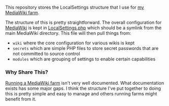 This repository stores the LocalSettings structure that I use for [my MediaWiki farm](https://wikiapiary.com/wiki/Farm:Thingelstad.com).

The structure of this is pretty straightforward. The overall configuration for [MediaWiki](https://www.mediawiki.org/) is kept in [LocalSettings.php](https://www.mediawiki.org/wiki/Manual:LocalSettings.php) which should be a symlink from the main MediaWiki directory. This file will then pull things from:

* `wiki` where the core configuration for various wikis is kept
* `secrets` which are simple PHP files to store secret passwords that are not committed to source control
* `modules` which are grouping of settings to enable certain capabilities

### Why Share This?

[Running a MediaWiki farm](https://www.mediawiki.org/wiki/Manual:Wiki_family) isn't very well documented. What documentation exists has some major gaps. I think the structure I've put together to doing this is pretty simple and easy to manage and others running farms might benefit from it.

